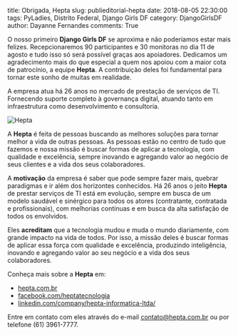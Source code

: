 title: Obrigada, Hepta
slug: publieditorial-hepta
date: 2018-08-05 22:30:00
tags: PyLadies, Distrito Federal, Django Girls DF
category: DjangoGirlsDF
author: Dayanne Fernandes
comments: True

O nosso primeiro **Django Girls DF** se aproxima e não poderíamos estar mais
felizes. Recepcionaremos 90 participantes e 30 monitoras no dia 11 de agosto e
tudo isso só será possível graças aos apoiadores. Dedicamos um agradecimento
mais do que especial a quem nos apoiou com a maior cota de patrocínio, a
equipe **Hepta**. A contribuição deles foi fundamental para tornar este sonho
de muitas em realidade.

A empresa atua há 26 anos no mercado de prestação de serviços de TI. Fornecendo
suporte completo à governança digital, atuando tanto em infraestrutura como
desenvolvimento e consultoria.

![Hepta]({filename}/images/hepta.jpg "Da esquerda para direita,  Andressa Valadares
(Desenvolvedora Trainee), Silvia Küster (Responsável pela área de
Desenvolvimento Humano e Organizacional), Hellen Cruz (Responsável
pela área de Recrutamento e Seleção), Gabriella
Esteves (Analista de Desenvolvimento Junior).")


A **Hepta** é feita de pessoas buscando as melhores soluções para tornar melhor
a vida de outras pessoas. As pessoas estão no centro de tudo que fazemos e
nossa missão é buscar formas de aplicar a tecnologia, com qualidade e
excelência, sempre inovando e agregando valor ao negócio de seus clientes e a
vida dos seus colaboradores.

A **motivação** da empresa é saber que pode sempre fazer mais, quebrar
paradigmas e ir além dos horizontes conhecidos. Há 26 anos o jeito **Hepta** de
prestar serviços de TI está em evolução, sempre em busca de um modelo saudável
e sinérgico para todos os atores (contratante, contratada e profissionais),
com melhorias contínuas e em busca da alta satisfação de todos os envolvidos.

Eles **acreditam** que a tecnologia mudou e muda o mundo diariamente, com
grande impacto na vida de todos. Por isso, a missão deles é buscar formas de
aplicar essa força com qualidade e excelência, produzindo inteligência,
inovando e agregando valor ao seu negócio e a vida dos seus colaboradores.

Conheça mais sobre a **Hepta** em:

- [hepta.com.br][site]
- [facebook.com/heptatecnologia][facebook]
- [linkedin.com/company/hepta-informatica-ltda/][linkedin]

Entre em contato com eles através do e-mail contato@hepta.com.br ou por
telefone (61) 3961-7777.

[site]: http://www.hepta.com.br
[facebook]: https://www.facebook.com/heptatecnologia/
[linkedin]: https://www.linkedin.com/company/hepta-informatica-ltda/  
